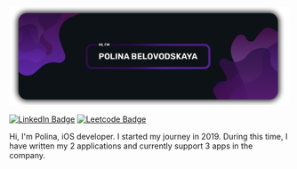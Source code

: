 <img src="https://github.com/PollyVern/PollyVern/blob/main/Content/Banner_PolinaBelovodskaya.png"></p>
[![LinkedIn Badge](https://img.shields.io/badge/LinkedIn-Profile-informational?style=flat&logo=linkedin&logoColor=white&color=2A0A42)](https://www.linkedin.com/in/polina-belovodskaya/) [![Leetcode Badge](https://img.shields.io/badge/Leetcode-Profile-informational?style=flat&logo=leetcode&logoColor=white&color=2A0A42)](https://leetcode.com/PollyVern/)

Hi, I'm Polina, iOS developer. I started my journey in 2019. During this time, I have written my 2 applications and currently support 3 apps in the company.
